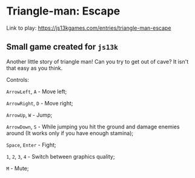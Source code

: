 # Triangle-man: Escape

Link to play: https://js13kgames.com/entries/triangle-man-escape

## Small game created for `js13k`

Another little story of triangle man! Can you try to get out of cave? It isn't that easy as you think. 

Controls:

`ArrowLeft`, `A` - Move left;

`ArrowRight`, `D` - Move right;

`ArrowUp`, `W` - Jump;

`ArrowDown`, `S` - While jumping you hit the ground and damage enemies around (It works only if you have enough stamina); 

`Space`, `Enter` - Fight;

`1`, `2`, `3`, `4` - Switch between graphics quality;

`M` - Mute;

